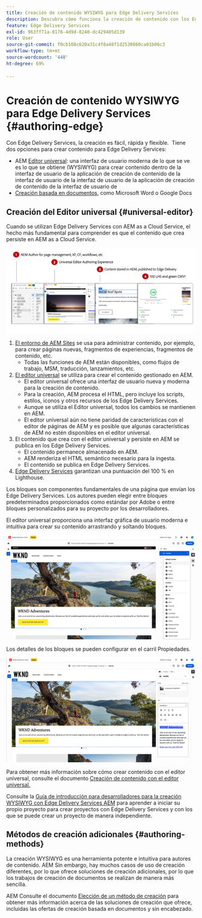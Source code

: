 ```yaml
---
title: Creación de contenido WYSIWYG para Edge Delivery Services
description: Descubra cómo funciona la creación de contenido con los Edge Delivery Services y cómo crear contenido de AEM con los Edge Delivery Services.
feature: Edge Delivery Services
exl-id: 963ff71a-8176-4d9d-8240-dc429405d139
role: User
source-git-commit: f0cb108c620a31c4f8a48f1d2530860ca01b06c3
workflow-type: tm+mt
source-wordcount: '448'
ht-degree: 69%

---
```



# Creación de contenido WYSIWYG para Edge Delivery Services {#authoring-edge}

Con Edge Delivery Services, la creación es fácil, rápida y flexible.  Tiene dos opciones para crear contenido para Edge Delivery Services:

* AEM [Editor universal](#universal-editor): una interfaz de usuario moderna de lo que se ve es lo que se obtiene (WYSIWYG) para crear contenido dentro de la interfaz de usuario de la aplicación de creación de contenido de la interfaz de usuario de la interfaz de usuario de la aplicación de creación de contenido de la interfaz de usuario de
* [Creación basada en documentos](#document-based), como Microsoft Word o Google Docs

## Creación del Editor universal {#universal-editor}

Cuando se utilizan Edge Delivery Services con AEM as a Cloud Service, el hecho más fundamental para comprender es que el contenido que crea persiste en AEM as a Cloud Service.

![Funcionamiento de la creación WYSIWYG con Edge Delivery Services](assets/how-aem-edge-works.png)

1. [El entorno de AEM Sites](/help/sites-cloud/authoring/quick-start.md) se usa para administrar contenido, por ejemplo, para crear páginas nuevas, fragmentos de experiencias, fragmentos de contenido, etc.
   * Todas las funciones de AEM están disponibles, como flujos de trabajo, MSM, traducción, lanzamientos, etc.
1. [El editor universal](/help/sites-cloud/authoring/universal-editor/authoring.md) se utiliza para crear el contenido gestionado en AEM.
   * El editor universal ofrece una interfaz de usuario nueva y moderna para la creación de contenido.
   * Para la creación, AEM procesa el HTML, pero incluye los scripts, estilos, iconos y otros recursos de los Edge Delivery Services.
   * Aunque se utiliza el Editor universal, todos los cambios se mantienen en AEM.
   * El editor universal aún no tiene paridad de características con el editor de páginas de AEM y es posible que algunas características de AEM no estén disponibles en el editor universal.
1. El contenido que crea con el editor universal y persiste en AEM se publica en los Edge Delivery Services.
   * El contenido permanece almacenado en AEM.
   * AEM renderiza el HTML semántico necesario para la ingesta.
   * El contenido se publica en Edge Delivery Services.
1. [Edge Delivery Services](/help/edge/developer/keeping-it-100.md) garantizan una puntuación del 100 % en Lighthouse.

Los bloques son componentes fundamentales de una página que envían los Edge Delivery Services. Los autores pueden elegir entre bloques predeterminados proporcionados como estándar por Adobe o entre bloques personalizados para su proyecto por los desarrolladores.

El editor universal proporciona una interfaz gráfica de usuario moderna e intuitiva para crear su contenido arrastrando y soltando bloques.

![Arrastrar y soltar bloques en el Editor universal](assets/blocks.png)

Los detalles de los bloques se pueden configurar en el carril Propiedades.

![Configuración de propiedades de bloque](assets/block-properties.png)

Para obtener más información sobre cómo crear contenido con el editor universal, consulte el documento [Creación de contenido con el editor universal.](/help/sites-cloud/authoring/universal-editor/authoring.md)

Consulte la [Guía de introducción para desarrolladores para la creación WYSIWYG con Edge Delivery Services AEM](/help/edge/wysiwyg-authoring/edge-dev-getting-started.md) para aprender a iniciar su propio proyecto para crear proyectos con Edge Delivery Services y con los que se puede crear un proyecto de manera independiente.

## Métodos de creación adicionales  {#authoring-methods}

La creación WYSIWYG es una herramienta potente e intuitiva para autores de contenido. AEM Sin embargo, hay muchos casos de uso de creación diferentes, por lo que ofrece soluciones de creación adicionales, por lo que los trabajos de creación de documentos se realizan de manera más sencilla.

AEM Consulte el documento [Elección de un método de creación](/help/edge/authoring-methods.md) para obtener más información acerca de las soluciones de creación que ofrece, incluidas las ofertas de creación basada en documentos y sin encabezado.
